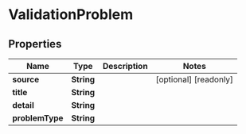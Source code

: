 

# ValidationProblem


## Properties

Name | Type | Description | Notes
------------ | ------------- | ------------- | -------------
**source** | **String** |  |  [optional] [readonly]
**title** | **String** |  | 
**detail** | **String** |  | 
**problemType** | **String** |  | 



